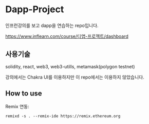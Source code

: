 # Dapp-Project

### 
인프런강의를 보고 dapp을 연습하는 repo입니다.

https://www.inflearn.com/course/디앱-프로젝트/dashboard

## 사용기술
solidity, react, web3, web3-utills, metamask(polygon testnet)

강의에서는 Chakra UI를 이용하지만 이 repo에서는 이용하지 않았습니다.

## How to use

Remix 연동:

```
remixd -s . --remix-ide https://remix.ethereum.org
```
